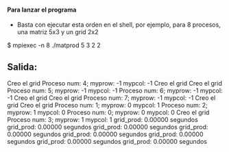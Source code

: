 #### Para lanzar el programa 
- Basta con ejecutar esta orden en el shell, por ejemplo, para 8 procesos, una matriz 5x3 y un grid 2x2

$ mpiexec -n 8 ./matprod 5 3 2 2

## Salida: 

Creo el grid
Proceso num: 4; myprow: -1 mypcol: -1
Creo el grid
Creo el grid
Proceso num: 5; myprow: -1 mypcol: -1
Proceso num: 6; myprow: -1 mypcol: -1
Creo el grid
Creo el grid
Proceso num: 7; myprow: -1 mypcol: -1
Creo el grid
Creo el grid
Proceso num: 1; myprow: 0 mypcol: 1
Proceso num: 2; myprow: 1 mypcol: 0
Proceso num: 0; myprow: 0 mypcol: 0
Creo el grid
Proceso num: 3; myprow: 1 mypcol: 1
grid_prod: 0.00000 segundos
grid_prod: 0.00000 segundos
grid_prod: 0.00000 segundos
grid_prod: 0.00000 segundos
grid_prod: 0.00000 segundos
grid_prod: 0.00000 segundos
grid_prod: 0.00000 segundos
grid_prod: 0.00000 segundos